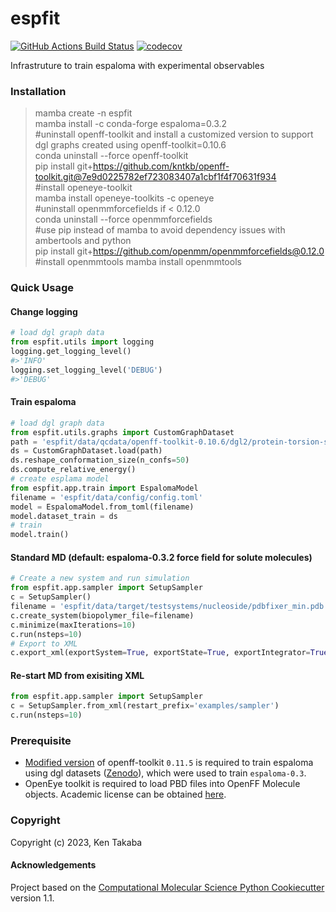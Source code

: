 espfit
==============================
[//]: # (Badges)
[![GitHub Actions Build Status](https://github.com/REPLACE_WITH_OWNER_ACCOUNT/espfit/workflows/CI/badge.svg)](https://github.com/REPLACE_WITH_OWNER_ACCOUNT/espfit/actions?query=workflow%3ACI)
[![codecov](https://codecov.io/gh/REPLACE_WITH_OWNER_ACCOUNT/espfit/branch/main/graph/badge.svg)](https://codecov.io/gh/REPLACE_WITH_OWNER_ACCOUNT/espfit/branch/main)


Infrastruture to train espaloma with experimental observables


### Installation
>mamba create -n espfit  
>mamba install -c conda-forge espaloma=0.3.2  
>#uninstall openff-toolkit and install a customized version to support dgl graphs created using openff-toolkit=0.10.6  
>conda uninstall --force openff-toolkit  
>pip install git+https://github.com/kntkb/openff-toolkit.git@7e9d0225782ef723083407a1cbf1f4f70631f934  
>#install openeye-toolkit  
>mamba install openeye-toolkits -c openeye  
>#uninstall openmmforcefields if < 0.12.0  
>conda uninstall --force openmmforcefields  
>#use pip instead of mamba to avoid dependency issues with ambertools and python  
>pip install git+https://github.com/openmm/openmmforcefields@0.12.0
>#install openmmtools
>mamba install openmmtools


### Quick Usage

#### Change logging
```python
# load dgl graph data
from espfit.utils import logging
logging.get_logging_level()
#>'INFO'
logging.set_logging_level('DEBUG')
#>'DEBUG'
```
#### Train espaloma
```python
# load dgl graph data
from espfit.utils.graphs import CustomGraphDataset  
path = 'espfit/data/qcdata/openff-toolkit-0.10.6/dgl2/protein-torsion-sm/'
ds = CustomGraphDataset.load(path)
ds.reshape_conformation_size(n_confs=50)
ds.compute_relative_energy()
# create esplama model
from espfit.app.train import EspalomaModel
filename = 'espfit/data/config/config.toml'
model = EspalomaModel.from_toml(filename)
model.dataset_train = ds
# train
model.train()
```
#### Standard MD (default: espaloma-0.3.2 force field for solute molecules)
```python
# Create a new system and run simulation
from espfit.app.sampler import SetupSampler
c = SetupSampler()
filename = 'espfit/data/target/testsystems/nucleoside/pdbfixer_min.pdb'
c.create_system(biopolymer_file=filename)
c.minimize(maxIterations=10)
c.run(nsteps=10)
# Export to XML
c.export_xml(exportSystem=True, exportState=True, exportIntegrator=True)
```

#### Re-start MD from exisiting XML
```python
from espfit.app.sampler import SetupSampler
c = SetupSampler.from_xml(restart_prefix='examples/sampler')
c.run(nsteps=10)
```

### Prerequisite
- [Modified version](https://github.com/kntkb/openff-toolkit/tree/v0.14.5) of openff-toolkit `0.11.5` is required to train espaloma using dgl datasets ([Zenodo](https://zenodo.org/records/8150601)), which were used to train `espaloma-0.3`.
- OpenEye toolkit is required to load PBD files into OpenFF Molecule objects. Academic license can be obtained [here](https://www.eyesopen.com/academic-licensing).


### Copyright

Copyright (c) 2023, Ken Takaba


#### Acknowledgements
 
Project based on the 
[Computational Molecular Science Python Cookiecutter](https://github.com/molssi/cookiecutter-cms) version 1.1.
